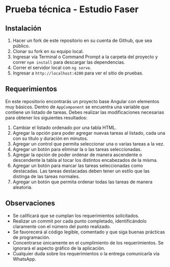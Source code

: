 # Prueba técnica - Estudio Faser
## Instalación
1. Hacer un fork de este repositorio en su cuenta de Github, que sea público.
2. Clonar su fork en su equipo local.
3. Ingresar vía Terminal o Command Prompt a la carpeta del proyecto y correr `npm install` para descargar las dependencias.
4. Correr el servidor local con `ng serve`.
5. Ingresar a `http://localhost:4200` para ver el sitio de pruebas.
## Requerimientos
En este repositorio encontrarás un proyecto base Angular con elementos muy básicos. Dentro de `AppComponent` se encuentra una variable que contiene un listado de tareas. Debes realizar las modificaciones necesarias para obtener los siguientes resultados:
1. Cambiar el listado ordenado por una tabla HTML.
2. Agregar la opción para poder agregar nuevas tareas al listado, cada una con su título y duración en minutos.
3. Agregar un control que permita seleccionar una o varias tareas a la vez.
4. Agregar un botón para eliminar la o las tareas seleccionadas.
5. Agregar la opción de poder ordenar de manera ascendente o descendente la tabla al tocar los distintos encabezados de la misma.
6. Agregar un botón para marcar las tareas seleccionadas como destacadas. Las tareas destacadas deben tener un estilo que las distinga de las tareas normales.
7. Agregar un botón que permita ordenar todas las tareas de manera aleatoria.
## Observaciones
- Se calificará que se cumplan los requerimientos solicitados.
- Realizar un commit por cada punto completado, identificándolo claramente con el número del punto realizado.
- Se favorecerá al código legible, comentado y que siga buenas prácticas de programación.
- Concentrarse únicamente en el cumplimiento de los requerimientos. Se ignorará el aspecto gráfico de la aplicación.
- Cualquier duda sobre los requerimientos o la entrega comunicarla vía WhatsApp.
